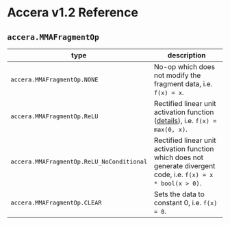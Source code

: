 [//]: # (Project: Accera)
[//]: # (Version: v1.2)

# Accera v1.2 Reference
## `accera.MMAFragmentOp`

type | description
--- | ---
`accera.MMAFragmentOp.NONE` | No-op which does not modify the fragment data, i.e. `f(x) = x`.
`accera.MMAFragmentOp.ReLU` | Rectified linear unit activation function ([details](https://en.wikipedia.org/wiki/Rectifier_(neural_networks))), i.e. `f(x) = max(0, x)`.
`accera.MMAFragmentOp.ReLU_NoConditional` | Rectified linear unit activation function which does not generate divergent code, i.e. `f(x) = x * bool(x > 0)`.
`accera.MMAFragmentOp.CLEAR` | Sets the data to constant 0, i.e. `f(x) = 0`.

<div style="page-break-after: always;"></div>
